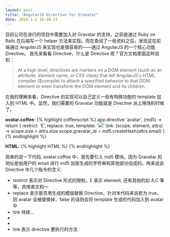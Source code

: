 ```yaml
---
layout: post
title: "AngularJS Directive for Gravatar"
date: 2014-1-2 15:40:33
---
```

目前公司在进行的项目中需要加入对 Gravatar 的支持，之前是通过 Ruby on Rails 在后端写一个 helper 方法来实现。而在查阅了一些资料之后，发现这在前端通过 AngularJS 来实现也是很容易的——通过 AngularJS 的一个核心功能 Directive。
首先来看看 Directive，什么是 Directive 呢？官方文档里面这样说到：

> At a high level, directives are markers on a DOM element (such as 
> an attribute, element name, or CSS class) that tell AngularJS's 	HTML 
> compiler ($compile) to attach a specified behavior to that 	DOM element or 
> even transform the DOM element and its 	children.

在我的理解来看，Directive 的实现可以自己定义一些有特殊功能的 template 加入到 HTML 中。显然，我们需要的 Gravatar 功能就是 Directive 派上用场的时候了。

**avatar.coffee**:
{% highlight coffeescript %}
app.directive 'avatar', (md5) ->  
  return {
    restrict: 'E',
    replace: true,
    template: '<img src="https://secure.gravatar.com/avatar/{{gravatar_id}}.png?s={{size}}"/>'
    link: (scope, element, attrs) ->
      scope.size = attrs.size
      scope.gravatar_id = md5.createHash(attrs.email)
  }
{% endhighlight %}

**HTML**:
{% highlight HTML %}
<avatar size="40" email="..."></avatar>
{% endhighlight %}

简单的说一下代码, avatar.coffee 中，首先要引入 md5 模块。因为 Gravatar 的地址是由用户的 email 进行 md5 加密生成的字符串和其他部分组成的。再来说说 Directive 中几个指令的含义:
* restrict 表示对 Directive 形式的限制，E 表示 element, 还有其他的如 A,C 等等，具体查文档～
* replace 表示是否用生成的模版替换 Directive，针对本代码来说若为 true，则 avatar 会被替换掉，false 的话则会将 template 生成的代码加入到 avatar 中
* link 待续...
* 
* 
* link 表示 directive 要执行的方法